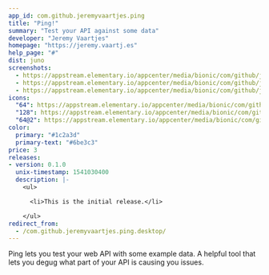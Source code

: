 ```yaml
---
app_id: com.github.jeremyvaartjes.ping
title: "Ping!"
summary: "Test your API against some data"
developer: "Jeremy Vaartjes"
homepage: "https://jeremy.vaartj.es"
help_page: "#"
dist: juno
screenshots:
  - https://appstream.elementary.io/appcenter/media/bionic/com/github/jeremyvaartjes.ping/E7136BA2B7FAD5EB74B854A78D86BF8C/screenshots/image-1_orig.png
  - https://appstream.elementary.io/appcenter/media/bionic/com/github/jeremyvaartjes.ping/E7136BA2B7FAD5EB74B854A78D86BF8C/screenshots/image-2_orig.png
  - https://appstream.elementary.io/appcenter/media/bionic/com/github/jeremyvaartjes.ping/E7136BA2B7FAD5EB74B854A78D86BF8C/screenshots/image-3_orig.png
icons:
  "64": https://appstream.elementary.io/appcenter/media/bionic/com/github/jeremyvaartjes.ping/E7136BA2B7FAD5EB74B854A78D86BF8C/icons/64x64/com.github.jeremyvaartjes.ping_com.github.jeremyvaartjes.ping.png
  "128": https://appstream.elementary.io/appcenter/media/bionic/com/github/jeremyvaartjes.ping/E7136BA2B7FAD5EB74B854A78D86BF8C/icons/128x128/com.github.jeremyvaartjes.ping_com.github.jeremyvaartjes.ping.png
  "64@2": https://appstream.elementary.io/appcenter/media/bionic/com/github/jeremyvaartjes.ping/E7136BA2B7FAD5EB74B854A78D86BF8C/icons/64x64@2/com.github.jeremyvaartjes.ping_com.github.jeremyvaartjes.ping.png
color:
  primary: "#1c2a3d"
  primary-text: "#6be3c3"
price: 3
releases:
- version: 0.1.0
  unix-timestamp: 1541030400
  description: |-
    <ul>

      <li>This is the initial release.</li>

    </ul>
redirect_from:
  - /com.github.jeremyvaartjes.ping.desktop/
---
```


<p>Ping lets you test your web API with some example data. A helpful tool that lets you degug what part of your API is causing you issues.</p>